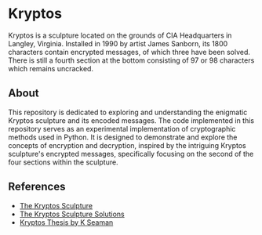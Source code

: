 # Kryptos

Kryptos is a sculpture located on the grounds of CIA Headquarters in Langley, Virginia. Installed in 1990 by artist James Sanborn, its 1800 characters contain encrypted messages, of which three have been solved. There is still a fourth section at the bottom consisting of 97 or 98 characters which remains uncracked.

## About

This repository is dedicated to exploring and understanding the enigmatic Kryptos sculpture and its encoded messages. The code implemented in this repository serves as an experimental implementation of cryptographic methods used in Python. It is designed to demonstrate and explore the concepts of encryption and decryption, inspired by the intriguing Kryptos sculpture's encrypted messages, specifically focusing on the second of the four sections within the sculpture.

## References

- [The Kryptos Sculpture](https://mathweb.ucsd.edu/~crypto/Projects/KarlWang/index.html)
- [The Kryptos Sculpture Solutions](https://mathweb.ucsd.edu/~crypto/Projects/KarlWang/index2.html)
- [Kryptos Thesis by K Seaman](https://ttu-ir.tdl.org/items/34429569-ba12-49d4-8086-24c6f37fdbb5)

